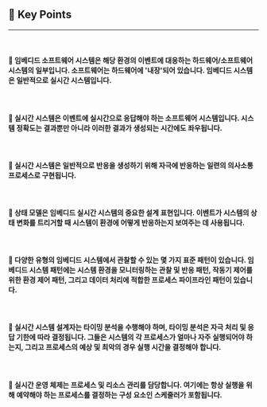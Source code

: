 ## 🍎 Key Points
---
<br>

#### 🔸 임베디드 소프트웨어 시스템은 해당 환경의 이벤트에 대응하는 하드웨어/소프트웨어 시스템의 일부입니다. 소프트웨어는 하드웨어에 '내장'되어 있습니다. 임베디드 시스템은 일반적으로 실시간 시스템입니다.
<br>

#### 🔸 실시간 시스템은 이벤트에 실시간으로 응답해야 하는 소프트웨어 시스템입니다. 시스템 정확도는 결과뿐만 아니라 이러한 결과가 생성되는 시간에도 좌우됩니다.
<br>

#### 🔸 실시간 시스템은 일반적으로 반응을 생성하기 위해 자극에 반응하는 일련의 의사소통 프로세스로 구현됩니다.
<br>

#### 🔸 상태 모델은 임베디드 실시간 시스템의 중요한 설계 표현입니다. 이벤트가 시스템의 상태 변화를 트리거할 때 시스템이 환경에 어떻게 반응하는지 보여주는 데 사용됩니다.
<br>

#### 🔸 다양한 유형의 임베디드 시스템에서 관찰할 수 있는 몇 가지 표준 패턴이 있습니다. 임베디드 시스템 패턴에는 시스템 환경을 모니터링하는 관찰 및 반응 패턴, 작동기 제어를 위한 환경 제어 패턴, 그리고 데이터 처리에 적합한 프로세스 파이프라인 패턴이 있습니다.
<br>

#### 🔸 실시간 시스템 설계자는 타이밍 분석을 수행해야 하며, 타이밍 분석은 자극 처리 및 응답 기한에 따라 결정됩니다. 그들은 시스템의 각 프로세스가 얼마나 자주 실행되어야 하는지, 그리고 프로세스의 예상 및 최악의 경우 실행 시간을 결정해야 합니다.
<br>

#### 🔸 실시간 운영 체제는 프로세스 및 리소스 관리를 담당합니다. 여기에는 항상 실행을 위해 예약해야 하는 프로세스를 결정하는 구성 요소인 스케줄러가 포함됩니다.